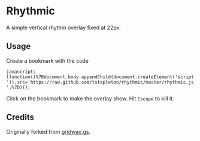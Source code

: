 # Rhythmic

A simple vertical rhythm overlay fixed at 22px.

## Usage

Create a bookmark with the code

`javascript:(function()%7Bdocument.body.appendChild(document.createElement('script')).src='https://raw.github.com/tstapleton/rhythmic/master/rhythmic.js';%7D)();`

Click on the bookmark to make the overlay show. Hit `Escape` to kill it.

## Credits

Originally forked from [gridwax.gs](http://gridwax.gs).
